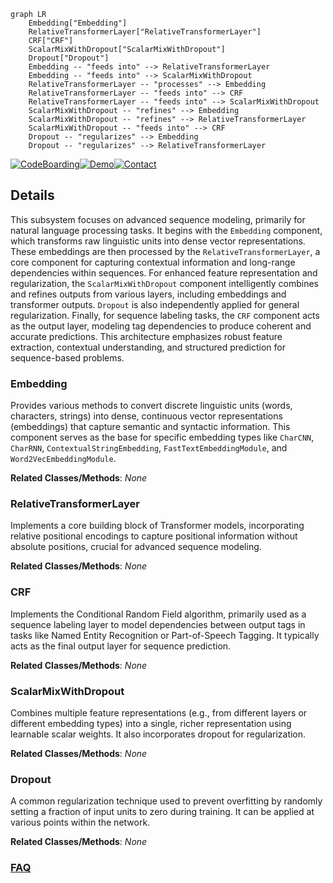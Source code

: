 ```mermaid
graph LR
    Embedding["Embedding"]
    RelativeTransformerLayer["RelativeTransformerLayer"]
    CRF["CRF"]
    ScalarMixWithDropout["ScalarMixWithDropout"]
    Dropout["Dropout"]
    Embedding -- "feeds into" --> RelativeTransformerLayer
    Embedding -- "feeds into" --> ScalarMixWithDropout
    RelativeTransformerLayer -- "processes" --> Embedding
    RelativeTransformerLayer -- "feeds into" --> CRF
    RelativeTransformerLayer -- "feeds into" --> ScalarMixWithDropout
    ScalarMixWithDropout -- "refines" --> Embedding
    ScalarMixWithDropout -- "refines" --> RelativeTransformerLayer
    ScalarMixWithDropout -- "feeds into" --> CRF
    Dropout -- "regularizes" --> Embedding
    Dropout -- "regularizes" --> RelativeTransformerLayer
```

[![CodeBoarding](https://img.shields.io/badge/Generated%20by-CodeBoarding-9cf?style=flat-square)](https://github.com/CodeBoarding/CodeBoarding)[![Demo](https://img.shields.io/badge/Try%20our-Demo-blue?style=flat-square)](https://www.codeboarding.org/demo)[![Contact](https://img.shields.io/badge/Contact%20us%20-%20contact@codeboarding.org-lightgrey?style=flat-square)](mailto:contact@codeboarding.org)

## Details

This subsystem focuses on advanced sequence modeling, primarily for natural language processing tasks. It begins with the `Embedding` component, which transforms raw linguistic units into dense vector representations. These embeddings are then processed by the `RelativeTransformerLayer`, a core component for capturing contextual information and long-range dependencies within sequences. For enhanced feature representation and regularization, the `ScalarMixWithDropout` component intelligently combines and refines outputs from various layers, including embeddings and transformer outputs. `Dropout` is also independently applied for general regularization. Finally, for sequence labeling tasks, the `CRF` component acts as the output layer, modeling tag dependencies to produce coherent and accurate predictions. This architecture emphasizes robust feature extraction, contextual understanding, and structured prediction for sequence-based problems.

### Embedding
Provides various methods to convert discrete linguistic units (words, characters, strings) into dense, continuous vector representations (embeddings) that capture semantic and syntactic information. This component serves as the base for specific embedding types like `CharCNN`, `CharRNN`, `ContextualStringEmbedding`, `FastTextEmbeddingModule`, and `Word2VecEmbeddingModule`.


**Related Classes/Methods**: _None_

### RelativeTransformerLayer
Implements a core building block of Transformer models, incorporating relative positional encodings to capture positional information without absolute positions, crucial for advanced sequence modeling.


**Related Classes/Methods**: _None_

### CRF
Implements the Conditional Random Field algorithm, primarily used as a sequence labeling layer to model dependencies between output tags in tasks like Named Entity Recognition or Part-of-Speech Tagging. It typically acts as the final output layer for sequence prediction.


**Related Classes/Methods**: _None_

### ScalarMixWithDropout
Combines multiple feature representations (e.g., from different layers or different embedding types) into a single, richer representation using learnable scalar weights. It also incorporates dropout for regularization.


**Related Classes/Methods**: _None_

### Dropout
A common regularization technique used to prevent overfitting by randomly setting a fraction of input units to zero during training. It can be applied at various points within the network.


**Related Classes/Methods**: _None_



### [FAQ](https://github.com/CodeBoarding/GeneratedOnBoardings/tree/main?tab=readme-ov-file#faq)